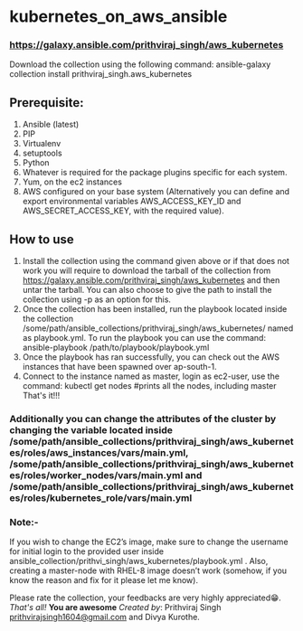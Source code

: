 # kubernetes_on_aws_ansible
### https://galaxy.ansible.com/prithviraj_singh/aws_kubernetes
Download the collection using the following command:
    ansible-galaxy collection install prithviraj_singh.aws_kubernetes
## Prerequisite:
1. Ansible (latest)
2. PIP
3. Virtualenv
4. setuptools
5. Python
6. Whatever is required for the package plugins specific for each system.
7. Yum, on the ec2 instances
8. AWS configured on your base system (Alternatively you can define and export environmental variables AWS_ACCESS_KEY_ID and AWS_SECRET_ACCESS_KEY, with the required value).

## How to use
1. Install the collection using the command given above or if that does not work you will require to download the tarball of the collection from https://galaxy.ansible.com/prithviraj_singh/aws_kubernetes and then untar the tarball. You can also choose to give the path to install the collection using -p as an option for this.
2. Once the collection has been installed, run the playbook located inside the collection /some/path/ansible_collections/prithviraj_singh/aws_kubernetes/ named as playbook.yml. To run the playbook you can use the command:
    ansible-playbook /path/to/playbook/playbook.yml
3. Once the playbook has ran successfully, you can check out the AWS instances that have been spawned over ap-south-1.
4. Connect to the instance named as master, login as ec2-user, use the command:
    kubectl get nodes
    #prints all the nodes, including master
That's it!!!

### Additionally you can change the attributes of the cluster by changing the variable located inside /some/path/ansible_collections/prithviraj_singh/aws_kubernetes/roles/aws_instances/vars/main.yml, /some/path/ansible_collections/prithviraj_singh/aws_kubernetes/roles/worker_nodes/vars/main.yml and /some/path/ansible_collections/prithviraj_singh/aws_kubernetes/roles/kubernetes_role/vars/main.yml
### Note:-
If you wish to change the EC2’s image, make sure to change the username for initial login to the provided user inside ansible_collection/prithvi_singh/aws_kubernetes/playbook.yml . Also, creating a master-node with RHEL-8 image doesn’t work (somehow, if you know the reason and fix for it please let me know).

Please rate the collection, your feedbacks are very highly appreciated😁.
*That's all!*
**You are awesome**
*Created by*: Prithviraj Singh <prithvirajsingh1604@gmail.com> and Divya Kurothe.
